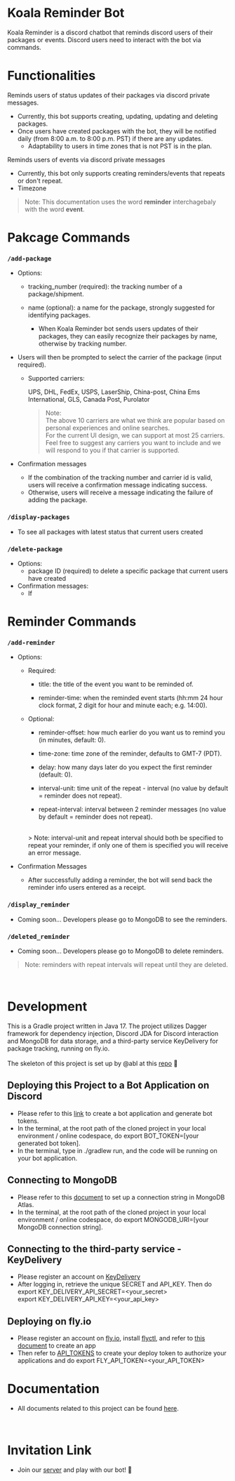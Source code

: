 # __Koala Reminder Bot__
Koala Reminder is a discord chatbot that reminds discord users of their packages or events. Discord users need to interact with the bot via commands.

# Functionalities
Reminds users of status updates of their packages via discord private messages.
- Currently, this bot supports creating, updating, updating and deleting packages.
- Once users have created packages with the bot, they will be notified daily (from 8:00 a.m. to 8:00 p.m. PST) if there are any updates.
    - Adaptability to users in time zones that is not PST is in the plan.



Reminds users of events via discord private messages
- Currently, this bot only supports creating reminders/events that repeats or don't repeat.
- Timezone
> Note: This documentation uses the word **reminder** interchagebaly with the word **event**.


# Pakcage Commands
### `/add-package`
- Options:

    - tracking_number (required): the tracking number of a package/shipment.

    - name (optional): a name for the package, strongly suggested for identifying packages.
      - When Koala Reminder bot sends users updates of their packages, they can easily recognize their packages by name, otherwise by tracking number.

- Users will then be prompted to select the carrier of the package (input required).
    - Supported carriers:

        UPS, DHL, FedEx, USPS, LaserShip, China-post, China Ems International, GLS, Canada Post, Purolator

        > Note:<br>
        The above 10 carriers are what we think are popular based on personal experiences and online searches.<br>
        For the current UI design, we can support at most 25 carriers. <br>
        Feel free to suggest any carriers you want to include and we will respond to you if that carrier is supported.

- Confirmation messages
    - If the combination of the tracking number and carrier id is valid, users will receive a confirmation message indicating success.
    - Otherwise, users will receive a message indicating the failure of adding the package.

### `/display-packages`
- To see all packages with latest status that current users created

### `/delete-package`
- Options:
    - package ID (required) to delete a specific package that current users have created
- Confirmation messages:
    - If


# Reminder Commands
### `/add-reminder`
- Options:

    - Required:
        - title: the title of the event you want to be reminded of.

        - reminder-time: when the reminded event starts (hh:mm 24 hour clock format, 2 digit for hour and minute each; e.g. 14:00).

    - Optional:
        - reminder-offset: how much earlier do you want us to remind you (in minutes, default: 0).

        - time-zone: time zone of the reminder, defaults to GMT-7 (PDT).

        - delay: how many days later do you expect the first reminder (default: 0).

        - interval-unit: time unit of the repeat - interval (no value by default = reminder does not repeat).

        - repeat-interval: interval between 2 reminder messages (no value by default = reminder does not repeat).
        <br>
        > Note:
        interval-unit and repeat interval should both be specified to repeat your reminder, if only one of them is specified you
        will receive an error message.

- Confirmation Messages
    - After successfully adding a reminder, the bot will send back the reminder info users entered as a receipt.

### `/display_reminder`
- Coming soon... Developers please go to MongoDB to see the reminders.

### `/deleted_reminder`
- Coming soon... Developers please go to MongoDB to delete reminders.
> Note: reminders with repeat intervals will repeat until they are deleted.


<br>


# Development
This is a Gradle project written in Java 17. The project utilizes Dagger framework for dependency injection, Discord JDA for Discord interaction and MongoDB for data storage, and a third-party service KeyDelivery for package tracking, running on fly.io. <br><br>
The skeleton of this project is set up by @abl at this [repo](https://github.com/abl/bot) 👏
## Deploying this Project to a Bot Application on Discord
- Please refer to this [link](https://www.xda-developers.com/how-to-create-discord-bot/) to create a bot application and generate bot tokens.
- In the terminal, at the root path of the cloned project in your local environment / online codespace, do export BOT_TOKEN=[your generated bot token].
- In the terminal, type in ./gradlew run, and the code will be running on your bot application.

## Connecting to MongoDB
- Please refer to this [document](https://docs.google.com/document/d/1VnlAC4TKOfoEuJhqoeGt6jn3dgVf3ulPvvVPQkEQnFE/) to set up a connection string in MongoDB Atlas.
- In the terminal, at the root path of the cloned project in your local environment / online codespace, do export MONGODB_URI=[your MongoDB connection string].

## Connecting to the third-party service - KeyDelivery
- Please register an account on [KeyDelivery](https://www.kd100.com/docs/keydelivery-api)
- After logging in, retrieve the unique SECRET and API_KEY. Then do export KEY_DELIVERY_API_SECRET=<your_secret> <br>
export KEY_DELIVERY_API_KEY=<your_api_key>

 ## Deploying on fly.io
 - Please register an account on [fly.io](https://fly.io/), install [flyctl](https://fly.io/docs/hands-on/install-flyctl/), and refer to [this document](https://fly.io/docs/flyctl/apps/) to create an app
 - Then refer to [API_TOKENS](https://fly.io/docs/app-guides/continuous-deployment-with-github-actions/#api-tokens-and-deployment) to create your deploy token to authorize your applications and do export FLY_API_TOKEN=<your_API_TOKEN>

# Documentation
- All documents related to this project can be found [here](https://drive.google.com/drive/folders/1KwwUDZ7SErRCVsoH6g6h0l3_oXPF8htD).

<br>

# Invitation Link
- Join our [server](https://discord.com/api/oauth2/authorize?client_id=1079155253699686490&permissions=0&scope=bot) and play with our bot! 🥳
